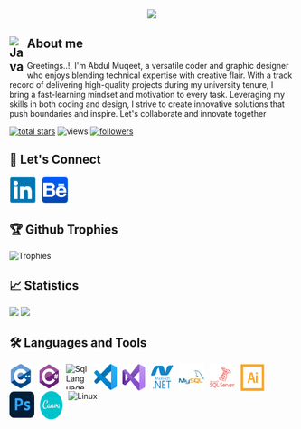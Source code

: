 <br>
<br>
<p align="center" style="margin-bottom: 0;">
  <!-- Typing SVG by DenverCoder1 - https://github.com/DenverCoder1/readme-typing-svg -->
  <a href="https://github.com/DenverCoder1/readme-typing-svg">
  <img src="https://readme-typing-svg.demolab.com?font=Great+Vibes&size=44&pause=1000&color=FF8911&center=true&random=false&width=1000&height=74&lines=Welcome+to+my+Github+Profile+!+👋;Don't+Forget+to+Follow+🙂" />
  </a>
</p>

<p>
<h2><img align="left" alt="Java" width="26px" style="padding-right: 5px;" src="https://github.com/MuqeetSuhail/MuqeetSuhail/assets/128026033/f5f43be4-7a64-4171-8ea2-cfc583c41a24" />
About me </h2>
Greetings..!, I'm Abdul Muqeet, a versatile coder and graphic designer who enjoys blending technical expertise with creative flair. With a track record of delivering high-quality projects during my university tenure, I bring a fast-learning mindset and motivation to every task. Leveraging my skills in both coding and design, I strive to create innovative solutions that push boundaries and inspire. Let's collaborate and innovate together
</p>

<p align="left">
  <a href="https://github.com/MuqeetSuhail?tab=repositories&sort=stargazers">
  <img alt="total stars" title="Total stars on GitHub" src="https://custom-icon-badges.demolab.com/github/stars/MuqeetSuhail?color=55960c&style=for-the-badge&labelColor=488207&logo=star"/></a>
<img alt="views" title="GitHub profile views" src="https://custom-icon-badges.demolab.com/github/watchers/DenverCoder1/custom-icon-badges?color=236ad3&labelColor=1155ba&style=for-the-badge&logo=eye&logoColor=white"/>
 <a href="https://github.com/MuqeetSuhail?tab=followers">
<img alt="followers" title="Follow me on Github" src="https://custom-icon-badges.demolab.com/github/followers/MuqeetSuhail?color=236ad3&labelColor=1155ba&style=for-the-badge&logo=person-add&label=Follow&logoColor=white"/></a>
</p>

<p>
<h2>🤝 Let's Connect</h2>
<a href="https://www.linkedin.com/in/innovativeabdulmuqeet/"><img align="left" alt="Linkedin" width="47px" style="padding-right:10px;" src="https://github.com/devicons/devicon/blob/v2.16.0/icons/linkedin/linkedin-original.svg" alt="linkedin"/></a>
<a href="https://www.behance.net/muqeetsuhail"> <img alt="Behance" width="47px" style="padding-right:10px;" src="https://github.com/devicons/devicon/blob/v2.16.0/icons/behance/behance-original.svg" alt="behance"/></a>
</p>

<p>
  <h2> 🏆 Github Trophies </h2> 
  <img alt="Trophies" src="https://github-profile-trophy.vercel.app/?username=MuqeetSuhail&theme=radical&no-frame=false"/>
</p>


<h2>📈 Statistics</h2>
<p align="left">
<img  width="41%" src="https://github-readme-stats.vercel.app/api?username=MuqeetSuhail&show_icons=true&theme=tokyonight" />
<img  width="57%" src="https://github-readme-stats.vercel.app/api/top-langs/?username=MuqeetSuhail&layout=compact" />
</p>

<p>
<h2> 🛠️ Languages and Tools </h2>
  <img align="left" alt="C++" height="43" width="40" style="padding-right:10px;" src="https://raw.githubusercontent.com/devicons/devicon/master/icons/cplusplus/cplusplus-original.svg" alt="cplusplus"/>
  <img align="left" alt="C#" height="44" width="40" style="padding-right:10px;" src="https://raw.githubusercontent.com/devicons/devicon/master/icons/csharp/csharp-original.svg" alt="csharp"/>
  <img align="left" alt="SqlLanguage" height="45" width="40" style="padding-right:10px;" src="https://db.cs.uni-tuebingen.de/teaching/ws2223/sql-is-a-programming-language/logo.svg" alt="sqllang"/>
  <img align="left" alt="Vscode" height="46" width="40" style="padding-right:10px;" src="https://github.com/devicons/devicon/blob/v2.16.0/icons/vscode/vscode-original.svg" alt="vscode"/>
  <img align="left" alt="VisualStudio" height="46.5" width="40" style="padding-right:10px;" src="https://github.com/devicons/devicon/blob/v2.16.0/icons/visualstudio/visualstudio-original.svg" alt="visualstudio"/>
  <img align="left" alt="Microsoft.netFramerwork" height="46" width="40" style="padding-right:10px;" src="https://github.com/devicons/devicon/blob/v2.16.0/icons/dot-net/dot-net-plain-wordmark.svg" alt=".net"/>
  <img align="left" alt="Mysql" height="46" width="45" style="padding-right:10px;" src="https://github.com/devicons/devicon/blob/v2.16.0/icons/mysql/mysql-original-wordmark.svg" alt="mysql"/>
  <img align="left" alt="MicrosoftSqlSever" height="47" width="44" style="padding-right:10px;" src="https://github.com/devicons/devicon/blob/v2.16.0/icons/microsoftsqlserver/microsoftsqlserver-plain-wordmark.svg" alt="SqlServer"/>
  <img align="left" alt="Illustrator" height="48" width="42" style="padding-right:10px;" src="https://github.com/devicons/devicon/blob/v2.16.0/icons/illustrator/illustrator-line.svg" alt="ai"/>
  <img align="left" alt="Photoshop" height="48" width="44" style="padding-right:10px;" src="https://github.com/devicons/devicon/blob/v2.16.0/icons/photoshop/photoshop-original.svg" alt="ps"/>
  <img align="left" alt="Canva" height="50" width="40" style="padding-right:10px;" src="https://github.com/devicons/devicon/blob/v2.16.0/icons/canva/canva-original.svg" alt="canva"/>
  <img alt="Linux" height="49" width="40" style="padding-right:10px;" src="https://cdn.jsdelivr.net/gh/devicons/devicon/icons/linux/linux-original.svg" alt="linux"/>
</p>

